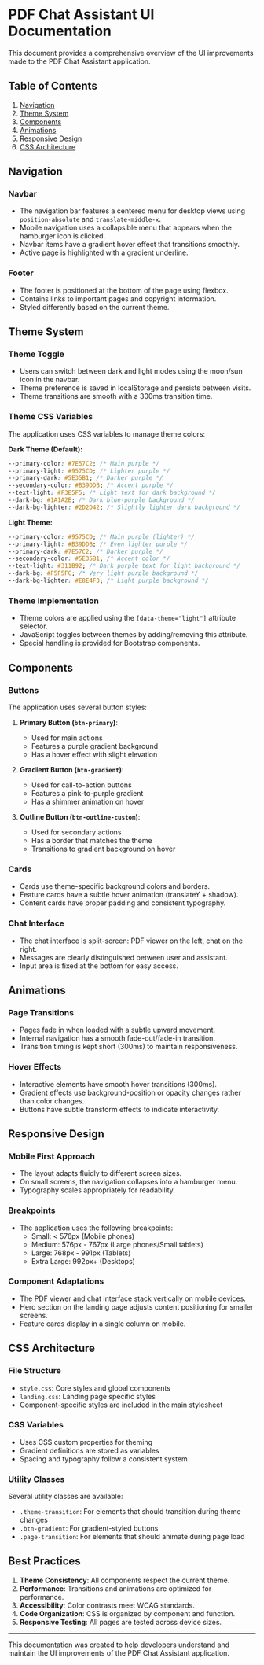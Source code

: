 # PDF Chat Assistant UI Documentation

This document provides a comprehensive overview of the UI improvements made to the PDF Chat Assistant application.

## Table of Contents
1. [Navigation](#navigation)
2. [Theme System](#theme-system)
3. [Components](#components)
4. [Animations](#animations)
5. [Responsive Design](#responsive-design)
6. [CSS Architecture](#css-architecture)

## Navigation

### Navbar
- The navigation bar features a centered menu for desktop views using `position-absolute` and `translate-middle-x`.
- Mobile navigation uses a collapsible menu that appears when the hamburger icon is clicked.
- Navbar items have a gradient hover effect that transitions smoothly.
- Active page is highlighted with a gradient underline.

### Footer
- The footer is positioned at the bottom of the page using flexbox.
- Contains links to important pages and copyright information.
- Styled differently based on the current theme.

## Theme System

### Theme Toggle
- Users can switch between dark and light modes using the moon/sun icon in the navbar.
- Theme preference is saved in localStorage and persists between visits.
- Theme transitions are smooth with a 300ms transition time.

### Theme CSS Variables
The application uses CSS variables to manage theme colors:

**Dark Theme (Default):**
```css
--primary-color: #7E57C2; /* Main purple */
--primary-light: #9575CD; /* Lighter purple */
--primary-dark: #5E35B1; /* Darker purple */
--secondary-color: #B39DDB; /* Accent purple */
--text-light: #F3E5F5; /* Light text for dark background */
--dark-bg: #1A1A2E; /* Dark blue-purple background */
--dark-bg-lighter: #2D2D42; /* Slightly lighter dark background */
```

**Light Theme:**
```css
--primary-color: #9575CD; /* Main purple (lighter) */
--primary-light: #B39DDB; /* Even lighter purple */
--primary-dark: #7E57C2; /* Darker purple */
--secondary-color: #5E35B1; /* Accent color */
--text-light: #311B92; /* Dark purple text for light background */
--dark-bg: #F5F5FC; /* Very light purple background */
--dark-bg-lighter: #E8E4F3; /* Light purple background */
```

### Theme Implementation
- Theme colors are applied using the `[data-theme="light"]` attribute selector.
- JavaScript toggles between themes by adding/removing this attribute.
- Special handling is provided for Bootstrap components.

## Components

### Buttons
The application uses several button styles:

1. **Primary Button (`btn-primary`)**: 
   - Used for main actions
   - Features a purple gradient background
   - Has a hover effect with slight elevation

2. **Gradient Button (`btn-gradient`)**:
   - Used for call-to-action buttons
   - Features a pink-to-purple gradient
   - Has a shimmer animation on hover

3. **Outline Button (`btn-outline-custom`)**:
   - Used for secondary actions
   - Has a border that matches the theme
   - Transitions to gradient background on hover

### Cards
- Cards use theme-specific background colors and borders.
- Feature cards have a subtle hover animation (translateY + shadow).
- Content cards have proper padding and consistent typography.

### Chat Interface
- The chat interface is split-screen: PDF viewer on the left, chat on the right.
- Messages are clearly distinguished between user and assistant.
- Input area is fixed at the bottom for easy access.

## Animations

### Page Transitions
- Pages fade in when loaded with a subtle upward movement.
- Internal navigation has a smooth fade-out/fade-in transition.
- Transition timing is kept short (300ms) to maintain responsiveness.

### Hover Effects
- Interactive elements have smooth hover transitions (300ms).
- Gradient effects use background-position or opacity changes rather than color changes.
- Buttons have subtle transform effects to indicate interactivity.

## Responsive Design

### Mobile First Approach
- The layout adapts fluidly to different screen sizes.
- On small screens, the navigation collapses into a hamburger menu.
- Typography scales appropriately for readability.

### Breakpoints
- The application uses the following breakpoints:
  - Small: < 576px (Mobile phones)
  - Medium: 576px - 767px (Large phones/Small tablets)
  - Large: 768px - 991px (Tablets)
  - Extra Large: 992px+ (Desktops)

### Component Adaptations
- The PDF viewer and chat interface stack vertically on mobile devices.
- Hero section on the landing page adjusts content positioning for smaller screens.
- Feature cards display in a single column on mobile.

## CSS Architecture

### File Structure
- `style.css`: Core styles and global components
- `landing.css`: Landing page specific styles
- Component-specific styles are included in the main stylesheet

### CSS Variables
- Uses CSS custom properties for theming
- Gradient definitions are stored as variables
- Spacing and typography follow a consistent system

### Utility Classes
Several utility classes are available:
- `.theme-transition`: For elements that should transition during theme changes
- `.btn-gradient`: For gradient-styled buttons
- `.page-transition`: For elements that should animate during page load

## Best Practices

1. **Theme Consistency**: All components respect the current theme.
2. **Performance**: Transitions and animations are optimized for performance.
3. **Accessibility**: Color contrasts meet WCAG standards.
4. **Code Organization**: CSS is organized by component and function.
5. **Responsive Testing**: All pages are tested across device sizes.

---

This documentation was created to help developers understand and maintain the UI improvements of the PDF Chat Assistant application.
